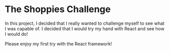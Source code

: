 # The Shoppies Challenge
In this project, I decided that I really wanted to challenge myself to see what I was capable of. I decided that I would try my hand with React and see how I would do!

Please enjoy my first try with the React framework!
